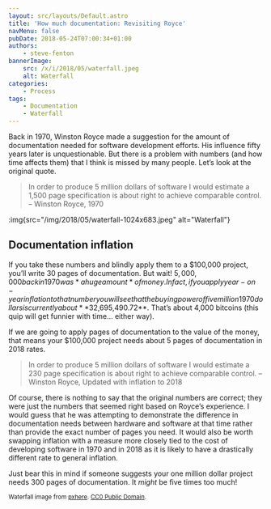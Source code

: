 ```yaml
---
layout: src/layouts/Default.astro
title: 'How much documentation: Revisiting Royce'
navMenu: false
pubDate: 2018-05-24T07:00:34+01:00
authors:
    - steve-fenton
bannerImage:
    src: /x/i/2018/05/waterfall.jpeg
    alt: Waterfall
categories:
    - Process
tags:
    - Documentation
    - Waterfall
---
```


Back in 1970, Winston Royce made a suggestion for the amount of documentation needed for software development efforts. His influence fifty years later is unquestionable. But there is a problem with numbers (and how time affects them) that I think is missed by many people. Let’s look at the original quote.

> In order to produce 5 million dollars of software I would estimate a 1,500 page specification is about right to achieve comparable control. – Winston Royce, 1970

:img{src="/img/2018/05/waterfall-1024x683.jpeg" alt="Waterfall"}

## Documentation inflation

If you take these numbers and blindly apply them to a $100,000 project, you’ll write 30 pages of documentation. But wait! $5,000,000 back in 1970 was *a huge amount* of money. In fact, if you apply year-on-year inflation to that number you will see that the buying power of five million 1970 dollars is currently about **$32,695,490.72**. That’s about 4,000 bitcoins (this quip will get funnier with time... either way).

If we are going to apply pages of documentation to the value of the money, that means your $100,000 project needs about 5 pages of documentation in 2018 rates.

> In order to produce 5 million dollars of software I would estimate a 230 page specification is about right to achieve comparable control. – Winston Royce, Updated with inflation to 2018

Of course, there is nothing to say that the original numbers are correct; they were just the numbers that seemed right based on Royce’s experience. I would guess that he was attempting to demonstrate the difference in documentation needs between hardware and software at that time rather than provide the exact number of pages you need. It would also be worth swapping inflation with a measure more closely tied to the cost of developing software in 1970 and in 2018 as it is likely to have a drastically different rate to general inflation.

Just bear this in mind if someone suggests your one million dollar project needs 300 pages of documentation. It *might* be five times too much!

<small>Waterfall image from [pxhere](https://pxhere.com/en/photo/1068381). [CC0 Public Domain](https://creativecommons.org/publicdomain/zero/1.0/).</small>